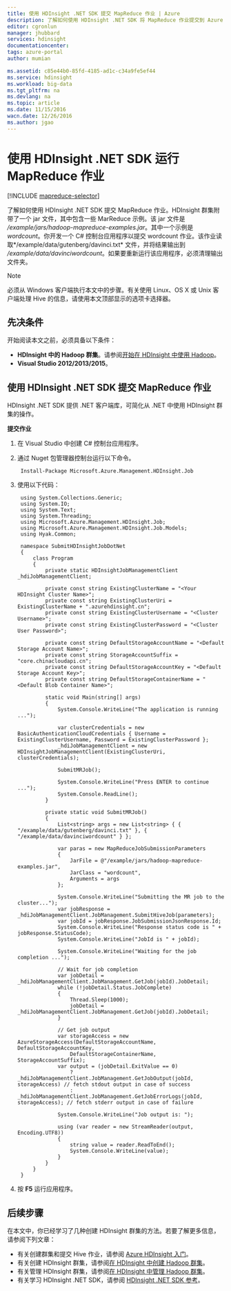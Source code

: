 ```yaml
---
title: 使用 HDInsight .NET SDK 提交 MapReduce 作业 | Azure
description: 了解如何使用 HDInsight .NET SDK 将 MapReduce 作业提交到 Azure HDInsight Hadoop。
editor: cgronlun
manager: jhubbard
services: hdinsight
documentationcenter: 
tags: azure-portal
author: mumian

ms.assetid: c85e44b0-85fd-4185-ad1c-c34a9fe5ef44
ms.service: hdinsight
ms.workload: big-data
ms.tgt_pltfrm: na
ms.devlang: na
ms.topic: article
ms.date: 11/15/2016
wacn.date: 12/26/2016
ms.author: jgao
---
```


# 使用 HDInsight .NET SDK 运行 MapReduce 作业
[!INCLUDE [mapreduce-selector](../../includes/hdinsight-selector-use-mapreduce.md)]

了解如何使用 HDInsight .NET SDK 提交 MapReduce 作业。HDInsight 群集附带了一个 jar 文件，其中包含一些 MarReduce 示例。该 jar 文件是 */example/jars/hadoop-mapreduce-examples.jar*。其中一个示例是 *wordcount*。你开发一个 C# 控制台应用程序以提交 wordcount 作业。该作业读取*/example/data/gutenberg/davinci.txt* 文件，并将结果输出到 */example/data/davinciwordcount*。如果要重新运行该应用程序，必须清理输出文件夹。

> [!NOTE]
必须从 Windows 客户端执行本文中的步骤。有关使用 Linux、OS X 或 Unix 客户端处理 Hive 的信息，请使用本文顶部显示的选项卡选择器。
> 
> 

## 先决条件
开始阅读本文之前，必须具备以下条件：

* **HDInsight 中的 Hadoop 群集**。请参阅[开始在 HDInsight 中使用 Hadoop](./hdinsight-use-sqoop.md#create-cluster-and-sql-database)。
* **Visual Studio 2012/2013/2015**。

## 使用 HDInsight .NET SDK 提交 MapReduce 作业
HDInsight .NET SDK 提供 .NET 客户端库，可简化从 .NET 中使用 HDInsight 群集的操作。

**提交作业**

1. 在 Visual Studio 中创建 C# 控制台应用程序。
2. 通过 Nuget 包管理器控制台运行以下命令。
   
        Install-Package Microsoft.Azure.Management.HDInsight.Job
3. 使用以下代码：
   
        using System.Collections.Generic;
        using System.IO;
        using System.Text;
        using System.Threading;
        using Microsoft.Azure.Management.HDInsight.Job;
        using Microsoft.Azure.Management.HDInsight.Job.Models;
        using Hyak.Common;
   
        namespace SubmitHDInsightJobDotNet
        {
            class Program
            {
                private static HDInsightJobManagementClient _hdiJobManagementClient;
   
                private const string ExistingClusterName = "<Your HDInsight Cluster Name>";
                private const string ExistingClusterUri = ExistingClusterName + ".azurehdinsight.cn";
                private const string ExistingClusterUsername = "<Cluster Username>";
                private const string ExistingClusterPassword = "<Cluster User Password>";
   
                private const string DefaultStorageAccountName = "<Default Storage Account Name>";
                private const string StorageAccountSuffix = "core.chinacloudapi.cn";
                private const string DefaultStorageAccountKey = "<Default Storage Account Key>";
                private const string DefaultStorageContainerName = "<Default Blob Container Name>";
   
                static void Main(string[] args)
                {
                    System.Console.WriteLine("The application is running ...");
   
                    var clusterCredentials = new BasicAuthenticationCloudCredentials { Username = ExistingClusterUsername, Password = ExistingClusterPassword };
                    _hdiJobManagementClient = new HDInsightJobManagementClient(ExistingClusterUri, clusterCredentials);
   
                    SubmitMRJob();
   
                    System.Console.WriteLine("Press ENTER to continue ...");
                    System.Console.ReadLine();
                }
   
                private static void SubmitMRJob()
                {
                    List<string> args = new List<string> { { "/example/data/gutenberg/davinci.txt" }, { "/example/data/davinciwordcount" } };
   
                    var paras = new MapReduceJobSubmissionParameters
                    {
                        JarFile = @"/example/jars/hadoop-mapreduce-examples.jar",
                        JarClass = "wordcount",
                        Arguments = args
                    };
   
                    System.Console.WriteLine("Submitting the MR job to the cluster...");
                    var jobResponse = _hdiJobManagementClient.JobManagement.SubmitHiveJob(parameters);
                    var jobId = jobResponse.JobSubmissionJsonResponse.Id;
                    System.Console.WriteLine("Response status code is " + jobResponse.StatusCode);
                    System.Console.WriteLine("JobId is " + jobId);
   
                    System.Console.WriteLine("Waiting for the job completion ...");
   
                    // Wait for job completion
                    var jobDetail = _hdiJobManagementClient.JobManagement.GetJob(jobId).JobDetail;
                    while (!jobDetail.Status.JobComplete)
                    {
                        Thread.Sleep(1000);
                        jobDetail = _hdiJobManagementClient.JobManagement.GetJob(jobId).JobDetail;
                    }
   
                    // Get job output
                    var storageAccess = new AzureStorageAccess(DefaultStorageAccountName, DefaultStorageAccountKey,
                        DefaultStorageContainerName, StorageAccountSuffix);
                    var output = (jobDetail.ExitValue == 0)
                        ? _hdiJobManagementClient.JobManagement.GetJobOutput(jobId, storageAccess) // fetch stdout output in case of success
                        : _hdiJobManagementClient.JobManagement.GetJobErrorLogs(jobId, storageAccess); // fetch stderr output in case of failure
   
                    System.Console.WriteLine("Job output is: ");
   
                    using (var reader = new StreamReader(output, Encoding.UTF8))
                    {
                        string value = reader.ReadToEnd();
                        System.Console.WriteLine(value);
                    }
                }
            }
        }
4. 按 **F5** 运行应用程序。

## 后续步骤
在本文中，你已经学习了几种创建 HDInsight 群集的方法。若要了解更多信息，请参阅下列文章：

* 有关创建群集和提交 Hive 作业，请参阅 [Azure HDInsight 入门](./hdinsight-hadoop-tutorial-get-started-windows-v1.md)。
* 有关创建 HDInsight 群集，请参阅[在 HDInsight 中创建 Hadoop 群集](./hdinsight-provision-clusters-v1.md)。
* 有关管理 HDInsight 群集，请参阅[在 HDInsight 中管理 Hadoop 群集](./hdinsight-administer-use-management-portal-v1.md)。
* 有关学习 HDInsight .NET SDK，请参阅 [HDInsight .NET SDK 参考](https://msdn.microsoft.com/zh-cn/library/mt271028.aspx)。

<!---HONumber=Mooncake_1219_2016-->